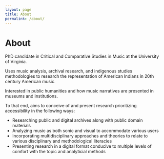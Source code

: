 ```yaml
---
layout: page
title: About
permalink: /about/
---
```

<h1>About</h1>
<p>PhD candidate in Critical and Comparative Studies in Music at the University of Virginia. </p>

<p>Uses music analysis, archival research, and indigenous studies methodologies to research the representation of American Indians in 20th century American music.</p>

<p>Interested in public humanities and how music narratives are presented in museums and institutions. </p>
<p>To that end, aims to conceive of and present research prioritizing accessibility in the following ways:</p>
<ul>
	<li>Researching public and digital archives along with public domain materials</li>
	<li>Analyzing music as both sonic and visual to accommodate various users</li>
	<li>Incorporating multidisciplinary approaches and theories to relate to various disciplinary and methodological literacies</li>
	<li>Presenting research in a digital format conducive to multiple levels of comfort with the topic and analyticial methods</li>
</ul>
